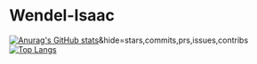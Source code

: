 # Wendel-Isaac

[![Anurag's GitHub stats](https://github-readme-stats.vercel.app/api?username=wendelisc12)](https://github.com/anuraghazra/github-readme-stats)&hide=stars,commits,prs,issues,contribs
[![Top Langs](https://github-readme-stats.vercel.app/api/top-langs/?username=wendelisc12&layout=compact)](https://github.com/anuraghazra/github-readme-stats)
